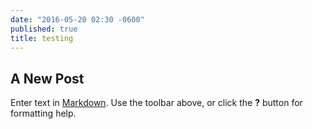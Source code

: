 ```yaml
---
date: "2016-05-20 02:30 -0600"
published: true
title: testing
---
```

## A New Post

Enter text in [Markdown](http://daringfireball.net/projects/markdown/). Use the toolbar above, or click the **?** button for formatting help.
